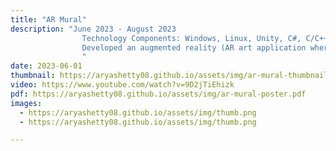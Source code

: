 ```yaml
---
title: "AR Mural"
description: "June 2023 - August 2023
                Technology Components: Windows, Linux, Unity, C#, C/C++, Microsoft Hololens 
                Developed an augmented reality (AR art application where users share paintings and sculptures in real time locations across the world. Powered with unity engine, and used MQTT broker for communnication protocols. Established with publisher-subscirber architecture, uploads user's drawing assets and recieves other players' assets through one server. Successfully ran tests for multiple users to collaborate and work on pieces together. Part of WINLAB Summer Program, code is under the WINLAB's gitlab. 
                "
date: 2023-06-01
thumbnail: https://aryashetty08.github.io/assets/img/ar-mural-thumbnail.jpg
video: https://www.youtube.com/watch?v=9D2jTiEhizk
pdf: https://aryashetty08.github.io/assets/img/ar-mural-poster.pdf
images:
  - https://aryashetty08.github.io/assets/img/thumb.png
  - https://aryashetty08.github.io/assets/img/thumb.png

---
```

